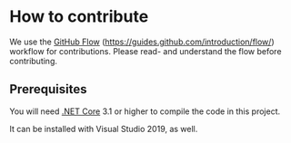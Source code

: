 # How to contribute

We use the [GitHub Flow](https://guides.github.com/introduction/flow/) (https://guides.github.com/introduction/flow/) workflow for contributions.
Please read- and understand the flow before contributing.

## Prerequisites

You will need [.NET Core](https://dotnet.microsoft.com/download) 3.1 or higher to compile the code in this project.

It can be installed with Visual Studio 2019, as well.

